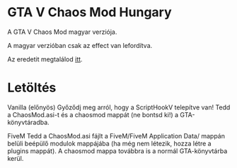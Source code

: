 # GTA V Chaos Mod Hungary
A GTA V Chaos Mod magyar verziója.

A magyar verzióban csak az effect van lefordítva.

Az eredetit megtalálod [itt](https://www.gta5-mods.com/scripts/chaos-mod-v-beta).

# Letöltés
Vanilla (előnyös)
Győződj meg arról, hogy a ScriptHookV telepítve van!
Tedd a ChaosMod.asi-t és a chaosmod mappát (ne bontsd ki!) a GTA-könyvtáradba.

FiveM
Tedd a ChaosMod.asi fájlt a FiveM/FiveM Application Data/ mappán belüli beépülő modulok mappájába (ha még nem létezik, hozza létre a plugins mappát).
A chaosmod mappa továbbra is a normál GTA-könyvtárba kerül.
